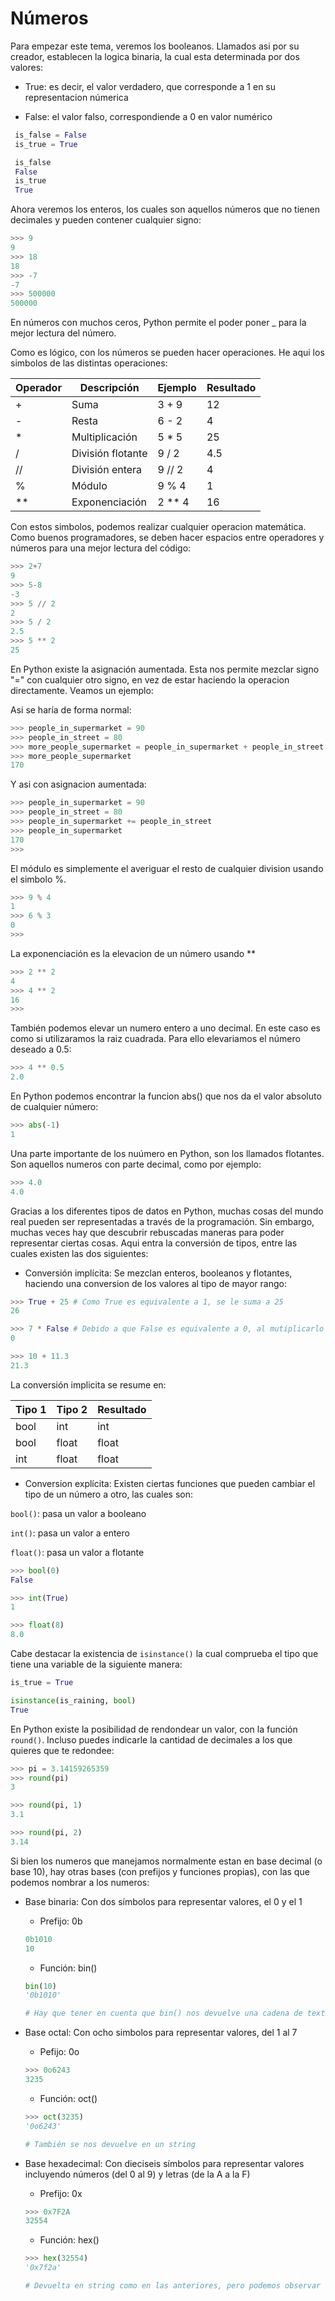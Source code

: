 # Números

Para empezar este tema, veremos los booleanos. Llamados asi por su creador, establecen la logica binaria, la cual esta determinada por dos valores:

- True: es decir, el valor verdadero, que corresponde a 1 en su representacion númerica

- False: el valor falso, correspondiende a 0 en valor numérico

```python
 is_false = False
 is_true = True

 is_false
 False
 is_true
 True
```

Ahora veremos los enteros, los cuales son aquellos números que no tienen decimales y pueden contener cualquier signo:

```python
>>> 9
9
>>> 18
18
>>> -7
-7
>>> 500000
500000
```
En números con muchos ceros, Python permite el poder poner _ para la mejor lectura del número.

Como es lógico, con los números se pueden hacer operaciones. He aqui los simbolos de las distintas operaciones:

| Operador | Descripción       | Ejemplo   | Resultado |
|----------|-------------------|-----------|-----------|
| +        | Suma              | 3 + 9     | 12        |
| -        | Resta             | 6 - 2     | 4         |
| *        | Multiplicación    | 5 * 5     | 25        |
| /        | División flotante | 9 / 2     | 4.5       |
| //       | División entera   | 9 // 2    | 4         |
| %        | Módulo            | 9 % 4     | 1         |
| **       | Exponenciación    | 2 ** 4    | 16        |

Con estos simbolos, podemos realizar cualquier operacion matemática. Como buenos programadores, se deben hacer espacios entre operadores y números para una mejor lectura del código:

```python
>>> 2+7
9
>>> 5-8
-3
>>> 5 // 2
2
>>> 5 / 2
2.5
>>> 5 ** 2
25
```

En Python existe la asignación aumentada. Esta nos permite mezclar signo "=" con cualquier otro signo, en vez de estar haciendo la operacion directamente. Veamos un ejemplo: 

Asi se haría de forma normal:

```python
>>> people_in_supermarket = 90
>>> people_in_street = 80
>>> more_people_supermarket = people_in_supermarket + people_in_street
>>> more_people_supermarket
170
```

Y asi con asignacion aumentada:

```python
>>> people_in_supermarket = 90
>>> people_in_street = 80
>>> people_in_supermarket += people_in_street
>>> people_in_supermarket
170
>>>
```

El módulo es simplemente el averiguar el resto de cualquier division usando el simbolo %.

```python
>>> 9 % 4
1
>>> 6 % 3
0
>>>
```

La exponenciación es la elevacion de un número usando ** 

```python
>>> 2 ** 2
4
>>> 4 ** 2
16
>>>
```

También podemos elevar un numero entero a uno decimal. En este caso es como si utilizaramos la raiz cuadrada. Para ello elevariamos el número deseado a 0.5:

```python
>>> 4 ** 0.5
2.0
```

En Python podemos encontrar la funcion abs() que nos da el valor absoluto de cualquier número:

```python
>>> abs(-1)
1
```

Una parte importante de los nuúmero en Python, son los llamados flotantes. Son aquellos numeros con parte decimal, como por ejemplo:

```python
>>> 4.0
4.0
```

Gracias a los diferentes tipos de datos en Python, muchas cosas del mundo real pueden ser representadas a través de la programación. Sin embargo, muchas veces hay que descubrir rebuscadas maneras para poder representar ciertas cosas. Aqui entra la conversión de tipos, entre las cuales existen las dos siguientes:

- Conversión implícita: Se mezclan enteros, booleanos y flotantes, haciendo una conversion de los valores al tipo de mayor rango:

```python
>>> True + 25 # Como True es equivalente a 1, se le suma a 25
26

>>> 7 * False # Debido a que False es equivalente a 0, al mutiplicarlo por cualquier numero, da igulamente 0
0

>>> 10 + 11.3
21.3
```

La conversión implicita se resume en:

| Tipo 1 | Tipo 2 | Resultado |
|--------|--------|-----------|
| bool   | int    | int       |
| bool   | float  | float     |
| int    | float  | float     |


- Conversion explícita: Existen ciertas funciones que pueden cambiar el tipo de un número a otro, las cuales son:

`bool()`: pasa un valor a booleano

`int()`: pasa un valor a entero

`float()`: pasa un valor a flotante

```python
>>> bool(0)
False

>>> int(True)
1

>>> float(8)
8.0
```

Cabe destacar la existencia de `isinstance()` la cual comprueba el tipo que tiene una variable de la siguiente manera:

```python
is_true = True

isinstance(is_raining, bool)
True
```
En Python existe la posibilidad de rendondear un valor, con la función `round()`. Incluso puedes indicarle la cantidad de decimales a los que quieres que te redondee:

```python
>>> pi = 3.14159265359
>>> round(pi)
3

>>> round(pi, 1)
3.1

>>> round(pi, 2)
3.14
```

Si bien los numeros que manejamos normalmente estan en base decimal (o base 10), hay otras bases (con prefijos y funciones propias), con las que podemos nombrar a los numeros:

- Base binaria: Con dos símbolos para representar valores, el 0 y el 1

    - Prefijo: 0b

    ```python
    0b1010
    10
    ```

    - Función: bin()

    ```python
    bin(10)
    '0b1010' 

    # Hay que tener en cuenta que bin() nos devuelve una cadena de texto (las cuales veremos más adelante en el temario)
    ```

- Base octal: Con ocho simbolos para representar valores, del 1 al 7

    - Pefijo: 0o
    ```python
    >>> 0o6243
    3235
    ``` 

    - Función: oct()
    ```python
    >>> oct(3235)
    '0o6243'

    # También se nos devuelve en un string
    ``` 


- Base hexadecimal: Con dieciseis símbolos para representar valores incluyendo números (del 0 al 9) y letras (de la A a la F)

    - Prefijo: 0x
    ```python
    >>> 0x7F2A
    32554
    ```

    - Función: hex()
    ```python
    >>> hex(32554)
    '0x7f2a'

    # Devuelta en string como en las anteriores, pero podemos observar que la representación hexadecimal es indiferente frente a mayúsculas y minúsculas
    ```